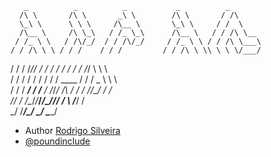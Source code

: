        _          _          _           _          _        
      /\ \       /\ \       _\ \        /\ \       / /\      
      \_\ \      \ \ \     /\__ \       \_\ \     / /  \     
      /\__ \     /\ \_\   / /_ \_\      /\__ \   / / /\ \__  
     / /_ \ \   / /\/_/  / / /\/_/     / /_ \ \ / / /\ \___\ 
    / / /\ \ \ / / /    / / /         / / /\ \ \\ \ \ \/___/ 
   / / /  \/_// / /    / / /         / / /  \/_/ \ \ \       
  / / /      / / /    / / / ____    / / /    _    \ \ \      
 / / /   ___/ / /__  / /_/_/ ___/\ / / /    /_/\__/ / /      
/_/ /   /\__\/_/___\/_______/\__\//_/ /     \ \/___/ /       
\_\/    \/_________/\_______\/    \_\/       \_____\/        
                                                             

 * Author [Rodrigo Silveira](http://www.rodrigo-silveira.com)
 * [@poundinclude](https://twitter.com/poundinclude)


